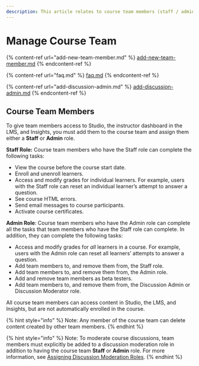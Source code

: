 ```yaml
---
description: This article relates to course team members (staff / admin).
---
```


# Manage Course Team

{% content-ref url="add-new-team-member.md" %}
[add-new-team-member.md](add-new-team-member.md)
{% endcontent-ref %}

{% content-ref url="faq.md" %}
[faq.md](faq.md)
{% endcontent-ref %}

{% content-ref url="add-discussion-admin.md" %}
[add-discussion-admin.md](add-discussion-admin.md)
{% endcontent-ref %}

## Course Team Members

To give team members access to Studio, the instructor dashboard in the LMS, and Insights, you must add them to the course team and assign them either a **Staff** or **Admin** role.

**Staff Role:** Course team members who have the Staff role can complete the following tasks:

* View the course before the course start date.
* Enroll and unenroll learners.
* Access and modify grades for individual learners. For example, users with the Staff role can reset an individual learner’s attempt to answer a question.
* See course HTML errors.
* Send email messages to course participants.
* Activate course certificates.

**Admin Role**: Course team members who have the Admin role can complete all the tasks that team members who have the Staff role can complete. In addition, they can complete the following tasks:

* Access and modify grades for _all_ learners in a course. For example, users with the Admin role can reset all learners’ attempts to answer a question.
* Add team members to, and remove them from, the Staff role.
* Add team members to, and remove them from, the Admin role.
* Add and remove team members as beta testers.
* Add team members to, and remove them from, the Discussion Admin or Discussion Moderator role.

All course team members can access content in Studio, the LMS, and Insights, but are not automatically enrolled in the course.&#x20;

{% hint style="info" %}
Note: Any member of the course team can delete content created by other team members.
{% endhint %}

{% hint style="info" %}
Note: To moderate course discussions, team members must explicitly be added to a discussion moderation role in addition to having the course team **Staff** or **Admin** role. For more information, see [Assigning Discussion Moderation Roles](add-discussion-admin.md).
{% endhint %}



